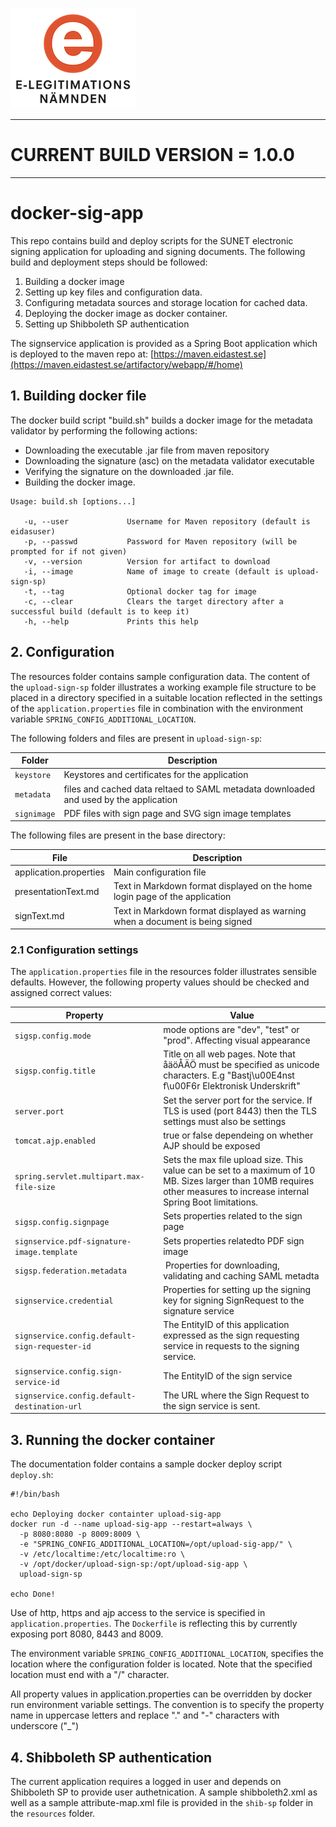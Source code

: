 ![Logo](https://raw.githubusercontent.com/elegnamnden/technical-framework/master/img/eln-logo.png)

---
# CURRENT BUILD VERSION = 1.0.0
---
# docker-sig-app

This repo contains build and deploy scripts for the SUNET electronic signing application for uploading and signing documents. The following build and deployment steps should be followed:

1. Building a docker image
2. Setting up key files and configuration data.
3. Configuring metadata sources  and storage location for cached data.
4. Deploying the docker image as docker container.
5. Setting up Shibboleth SP authentication

The signservice application is provided as a Spring Boot application which is deployed to the maven repo at: [https://maven.eidastest.se](https://maven.eidastest.se/artifactory/webapp/#/home)

## 1. Building docker file

The docker build script "build.sh" builds a docker image for the metadata validator by performing the following actions:

- Downloading the executable .jar file from maven repository
- Downloading the signature (asc) on the metadata validator executable
- Verifying the signature on the downloaded .jar file.
- Building the docker image.

```
Usage: build.sh [options...]

   -u, --user             Username for Maven repository (default is eidasuser)
   -p, --passwd           Password for Maven repository (will be prompted for if not given)
   -v, --version          Version for artifact to download
   -i, --image            Name of image to create (default is upload-sign-sp)
   -t, --tag              Optional docker tag for image
   -c, --clear            Clears the target directory after a successful build (default is to keep it)
   -h, --help             Prints this help
```

## 2. Configuration
The resources folder contains sample configuration data. The content of the `upload-sign-sp` folder illustrates a working example file structure to be placed in a directory specified in a suitable location reflected in the settings of the `application.properties` file in combination with the environment variable `SPRING_CONFIG_ADDITIONAL_LOCATION`.

The following folders and files are present in `upload-sign-sp`:

Folder | Description
--- | ---
`keystore` | Keystores and certificates for the application
`metadata` | files and cached data reltaed to SAML metadata downloaded and used by the application
`signimage` | PDF files with sign page and SVG sign image templates

The following files are present in the base directory:

File | Description
--- | ---
application.properties | Main configuration file
presentationText.md  | Text in Markdown format displayed on the home login page of the application
signText.md  | Text in Markdown format displayed as warning when a document is being signed

### 2.1 Configuration settings
The `application.properties` file in the resources folder illustrates sensible defaults. However, the following property values should be checked and assigned correct values:

Property | Value
--- | ---
`sigsp.config.mode`  |  mode options are "dev", "test" or "prod". Affecting visual appearance
`sigsp.config.title`  |  Title on all web pages. Note that åäöÅÄÖ must be specified as unicode characters. E.g "Bastj\u00E4nst f\u00F6r Elektronisk Underskrift"
`server.port`  |  Set the server port for the service. If TLS is used (port 8443) then the TLS settings must also be settings
`tomcat.ajp.enabled`  |  true or false dependeing on whether AJP should be exposed
`spring.servlet.multipart.max-file-size`  |  Sets the max file upload size. This value can be set to a maximum of 10 MB. Sizes larger than 10MB requires other measures to increase internal Spring Boot limitations.
`sigsp.config.signpage`  |  Sets properties related to the sign page
`signservice.pdf-signature-image.template`  |  Sets properties relatedto PDF sign image
`sigsp.federation.metadata` | Properties for downloading, validating and caching SAML metadta
`signservice.credential`  |  Properties for setting up the signing key for signing SignRequest to the signature service
`signservice.config.default-sign-requester-id`  |  The EntityID of this application expressed as the sign requesting service in requests to the signing service.
`signservice.config.sign-service-id`  |  The EntityID of the sign service  |
`signservice.config.default-destination-url` |  The URL where the Sign Request to the sign service is sent.


## 3. Running the docker container

The documentation folder contains a sample docker deploy script `deploy.sh`:

```
#!/bin/bash

echo Deploying docker containter upload-sig-app
docker run -d --name upload-sig-app --restart=always \
  -p 8080:8080 -p 8009:8009 \
  -e "SPRING_CONFIG_ADDITIONAL_LOCATION=/opt/upload-sig-app/" \
  -v /etc/localtime:/etc/localtime:ro \
  -v /opt/docker/upload-sign-sp:/opt/upload-sig-app \
  upload-sign-sp

echo Done!
```

Use of http, https and ajp access to the service is specified in `application.properties`. The `Dockerfile` is reflecting this by currently exposing port 8080, 8443 and 8009.

The environment variable `SPRING_CONFIG_ADDITIONAL_LOCATION`, specifies the location where the configuration folder is located. Note that the specified location must end with a "/" character.

All property values in application.properties can be overridden by docker run environment variable settings. The convention is to specify the property name in uppercase letters and replace "." and "-" characters with underscore ("\_")

## 4. Shibboleth SP authentication

The current application requires a logged in user and depends on Shibboleth SP to provide user authetnication.
A sample shibboleth2.xml as well as a sample attribute-map.xml file is provided in the `shib-sp` folder in the `resources` folder.
